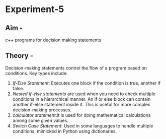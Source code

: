# Experiment-5
## Aim -
c++ programs for decision making statements
## Theory -
Decision-making statements control the flow of a program based on conditions. Key types include:

1. *If-Else Statement*: Executes one block if the condition is true, another if false.
2. *Nested if-else statements* are used when you need to check multiple conditions in a hierarchical manner. An if or else block can contain another if-else statement inside it. This is useful for more complex decision-making processes.
3.  *calculator statement*:it is used for doing mathematical calculations among some given values.
4.  *Switch Case Statement*: Used in some languages to handle multiple conditions, mimicked in Python using dictionaries.

